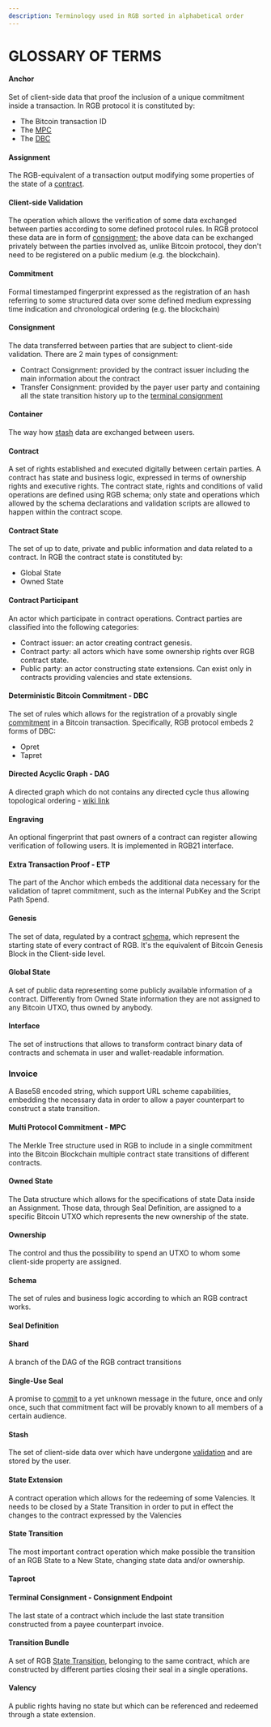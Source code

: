 ```yaml
---
description: Terminology used in RGB sorted in alphabetical order
---
```


# GLOSSARY OF TERMS

#### Anchor

Set of client-side data that proof the inclusion of a unique commitment inside a transaction. In RGB protocol it is constituted by:
* The Bitcoin transaction ID
* The [MPC](#multi-protocol-commitment---mpc)
* The [DBC](#deterministic-bitcoin-commitment---dbc)

#### Assignment

The RGB-equivalent of a transaction output modifying some properties of the state of a [contract](#contract).

#### Client-side Validation

The operation which allows the verification of some data exchanged between parties according to some defined protocol rules. In RGB protocol these data are in form of [consignment](#consignment); the above data can be exchanged privately between the parties involved as, unlike Bitcoin protocol, they don't need to be registered on a public medium (e.g. the blockchain).

#### Commitment

Formal timestamped fingerprint expressed as the registration of an hash referring to some structured data over some defined medium expressing time indication and chronological ordering (e.g. the blockchain)

#### Consignment
The data transferred between parties that are subject to client-side validation. There are 2 main types of consignment:
* Contract Consignment: provided by the contract issuer including the main information about the contract
* Transfer Consignment: provided by the payer user party and containing all the state transition history up to the [terminal consignment]()

#### Container

The way how [stash](#stash) data are exchanged between users.

#### Contract

A set of rights established and executed digitally between certain parties. A contract has state and business logic, expressed in terms of ownership rights and executive rights. The contract state, rights and conditions of valid operations are defined using RGB schema; only state and operations which allowed by the schema declarations and validation scripts are allowed to happen within the contract scope.

#### Contract State

The set of up to date, private and public information and data related to a contract. In RGB the contract state is constituted by:
* Global State
* Owned State


#### Contract Participant

An actor which participate in contract operations. Contract parties are classified into the following categories:

* Contract issuer: an actor creating contract genesis.
* Contract party: all actors which have some ownership rights over RGB contract state.
* Public party: an actor constructing state extensions. Can exist only in contracts providing valencies and state extensions.

#### Deterministic Bitcoin Commitment - DBC

The set of rules which allows for the registration of a provably single [commitment](#commitment) in a Bitcoin transaction. Specifically, RGB protocol embeds 2 forms of DBC:
* Opret
* Tapret

#### Directed Acyclic Graph - DAG

A directed graph which do not contains any directed cycle thus allowing topological ordering - [wiki link](https://en.wikipedia.org/wiki/Directed\_acyclic\_graph)

#### Engraving

An optional fingerprint that past owners of a contract can register allowing verification of following users. It is implemented in RGB21 interface.

#### Extra Transaction Proof - ETP

The part of the Anchor which embeds the additional data necessary for the validation of tapret commitment, such as the internal PubKey and the Script Path Spend.

#### Genesis

The set of data, regulated by a contract [schema](#schema), which represent the starting state of every contract of RGB. It's the equivalent of Bitcoin Genesis Block in the Client-side level. 

#### Global State

A set of public data representing some publicly available information of a contract. Differently from Owned State information they are not assigned to any Bitcoin UTXO, thus owned by anybody.  

#### Interface

The set of instructions that allows to transform contract binary data of contracts and schemata in user and wallet-readable information.

### Invoice

A Base58 encoded string, which support URL scheme capabilities, embedding the necessary data in order to allow a payer counterpart to construct a state transition.

#### Multi Protocol Commitment - MPC

The Merkle Tree structure used in RGB to include in a single commitment into the Bitcoin Blockchain multiple contract state transitions of different contracts.

#### Owned State

The Data structure which allows for the specifications of state Data inside an Assignment. Those data, through Seal Definition, are assigned to a specific Bitcoin UTXO which represents the new ownership of the state.  


#### Ownership

The control and thus the possibility to spend an UTXO to whom some client-side property are assigned.

#### Schema

The set of rules and business logic according to which an RGB contract works.

#### Seal Definition

#### Shard

A branch of the DAG of the RGB contract transitions

#### Single-Use Seal

A promise to [commit](#commitment) to a yet unknown message in the future, once and only once, such that commitment fact will be provably known to all members of a certain audience.

#### Stash

The set of client-side data over which have undergone [validation](glossary-of-terms.md#client-side-validation) and are stored by the user.

#### State Extension

A contract operation which allows for the redeeming of some Valencies. It needs to be closed by a State Transition in order to put in effect the changes to the contract expressed by the Valencies

#### State Transition

The most important contract operation which make possible the transition of an RGB State to a New State, changing state data and/or ownership.

#### Taproot

#### Terminal Consignment - Consignment Endpoint

The last state of a contract which include the last state transition constructed from a payee counterpart invoice.

#### Transition Bundle

A set of RGB [State Transition](), belonging to the same contract, which are constructed by different parties closing their seal in a single operations. 


#### Valency

A public rights having no state but which can be referenced and redeemed through a state extension.
